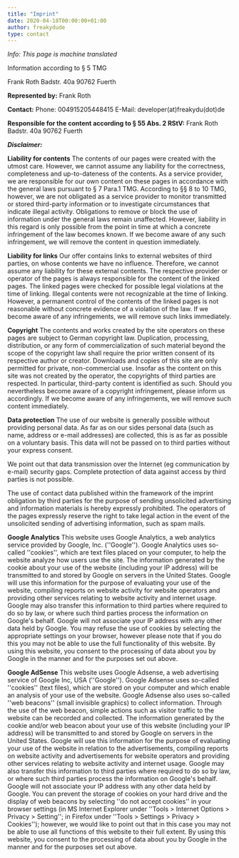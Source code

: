 ```yaml
---
title: "Imprint"
date: 2020-04-18T00:00:00+01:00
author: freakydude
type: contact
---
```


*Info: This page is machine translated*

Information according to § 5 TMG

Frank Roth
Badstr. 40a
90762 Fuerth 

**Represented by:**
Frank Roth

**Contact:**
Phone: 004915205448415
E-Mail: developer(at)freakydu(dot)de

**Responsible for the content according to § 55 Abs. 2 RStV:**
Frank Roth 
Badstr. 40a 
90762 Fuerth

***Disclaimer:***

**Liability for contents**
The contents of our pages were created with the utmost care. However, we cannot assume any liability for the correctness, completeness and up-to-dateness of the contents. As a service provider, we are responsible for our own content on these pages in accordance with the general laws pursuant to § 7 Para.1 TMG. According to §§ 8 to 10 TMG, however, we are not obligated as a service provider to monitor transmitted or stored third-party information or to investigate circumstances that indicate illegal activity. Obligations to remove or block the use of information under the general laws remain unaffected. However, liability in this regard is only possible from the point in time at which a concrete infringement of the law becomes known. If we become aware of any such infringement, we will remove the content in question immediately.

**Liability for links**
Our offer contains links to external websites of third parties, on whose contents we have no influence. Therefore, we cannot assume any liability for these external contents. The respective provider or operator of the pages is always responsible for the content of the linked pages. The linked pages were checked for possible legal violations at the time of linking. Illegal contents were not recognizable at the time of linking. However, a permanent control of the contents of the linked pages is not reasonable without concrete evidence of a violation of the law. If we become aware of any infringements, we will remove such links immediately.

**Copyright**
The contents and works created by the site operators on these pages are subject to German copyright law. Duplication, processing, distribution, or any form of commercialization of such material beyond the scope of the copyright law shall require the prior written consent of its respective author or creator. Downloads and copies of this site are only permitted for private, non-commercial use. Insofar as the content on this site was not created by the operator, the copyrights of third parties are respected. In particular, third-party content is identified as such. Should you nevertheless become aware of a copyright infringement, please inform us accordingly. If we become aware of any infringements, we will remove such content immediately.

**Data protection**
The use of our website is generally possible without providing personal data. As far as on our sides personal data (such as name, address or e-mail addresses) are collected, this is as far as possible on a voluntary basis. This data will not be passed on to third parties without your express consent.

We point out that data transmission over the Internet (eg communication by e-mail) security gaps. Complete protection of data against access by third parties is not possible. 

The use of contact data published within the framework of the imprint obligation by third parties for the purpose of sending unsolicited advertising and information materials is hereby expressly prohibited. The operators of the pages expressly reserve the right to take legal action in the event of the unsolicited sending of advertising information, such as spam mails.

**Google Analytics**
This website uses Google Analytics, a web analytics service provided by Google, Inc. (''Google''). Google Analytics uses so-called ''cookies'', which are text files placed on your computer, to help the website analyze how users use the site. The information generated by the cookie about your use of the website (including your IP address) will be transmitted to and stored by Google on servers in the United States. Google will use this information for the purpose of evaluating your use of the website, compiling reports on website activity for website operators and providing other services relating to website activity and internet usage. Google may also transfer this information to third parties where required to do so by law, or where such third parties process the information on Google's behalf. Google will not associate your IP address with any other data held by Google. You may refuse the use of cookies by selecting the appropriate settings on your browser, however please note that if you do this you may not be able to use the full functionality of this website. By using this website, you consent to the processing of data about you by Google in the manner and for the purposes set out above.

**Google AdSense**
This website uses Google Adsense, a web advertising service of Google Inc, USA (''Google''). Google Adsense uses so-called ''cookies'' (text files), which are stored on your computer and which enable an analysis of your use of the website. Google Adsense also uses so-called ''web beacons'' (small invisible graphics) to collect information. Through the use of the web beacon, simple actions such as visitor traffic to the website can be recorded and collected. The information generated by the cookie and/or web beacon about your use of this website (including your IP address) will be transmitted to and stored by Google on servers in the United States. Google will use this information for the purpose of evaluating your use of the website in relation to the advertisements, compiling reports on website activity and advertisements for website operators and providing other services relating to website activity and internet usage. Google may also transfer this information to third parties where required to do so by law, or where such third parties process the information on Google's behalf. Google will not associate your IP address with any other data held by Google. You can prevent the storage of cookies on your hard drive and the display of web beacons by selecting ''do not accept cookies'' in your browser settings (in MS Internet Explorer under ''Tools > Internet Options > Privacy > Setting''; in Firefox under ''Tools > Settings > Privacy > Cookies''); however, we would like to point out that in this case you may not be able to use all functions of this website to their full extent. By using this website, you consent to the processing of data about you by Google in the manner and for the purposes set out above.